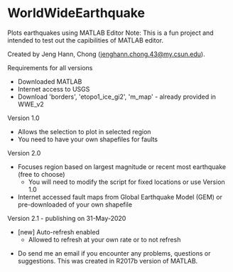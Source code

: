 # WorldWideEarthquake
Plots earthquakes using MATLAB Editor
  Note: This is a fun project and intended to test out the capibilities of MATLAB editor. 

  Created by Jeng Hann, Chong (jenghann.chong.43@my.csun.edu). 
  

Requirements for all versions
- Downloaded MATLAB 
- Internet access to USGS
- Download 'borders', 'etopo1_ice_gi2', 'm_map' - already provided in WWE_v2


Version 1.0 
- Allows the selection to plot in selected region
- You need to have your own shapefiles for faults 

Version 2.0
- Focuses region based on largest magnitude or recent most earthquake (free to choose)
  - You will need to modify the script for fixed locations or use Version 1.0
- Internet accessed fault maps from Global Earthquake Model (GEM) or pre-downloaded of your own shapefile

Version 2.1 - publishing on 31-May-2020
- [new] Auto-refresh enabled
  - Allowed to refresh at your own rate or to not refresh 
    
* Do send me an email if you encounter any problems, questions or suggestions. This was created in R2017b version of MATLAB.

